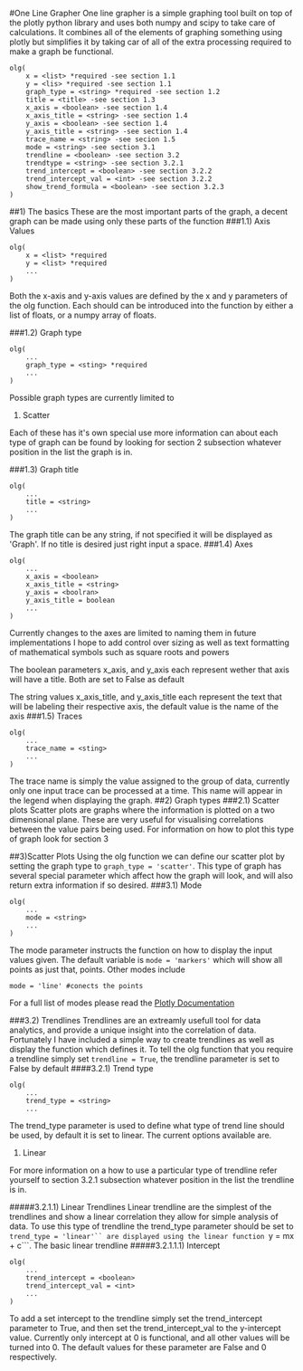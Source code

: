 #One Line Grapher
One line grapher is a simple graphing tool built on top of the plotly python library and uses both numpy and scipy to take care of calculations. It combines all of the elements of graphing something using plotly but simplifies it by taking car of all of the extra processing required to make a graph be functional.

```
olg(
    x = <list> *required -see section 1.1
    y = <lis> *required -see section 1.1
    graph_type = <string> *required -see section 1.2
    title = <title> -see section 1.3
    x_axis = <boolean> -see section 1.4
    x_axis_title = <string> -see section 1.4
    y_axis = <boolean> -see section 1.4
    y_axis_title = <string> -see section 1.4
    trace_name = <string> -see secion 1.5
    mode = <string> -see section 3.1
    trendline = <boolean> -see section 3.2
    trendtype = <string> -see section 3.2.1
    trend_intercept = <boolean> -see section 3.2.2
    trend_intercept_val = <int> -see section 3.2.2
    show_trend_formula = <boolean> -see section 3.2.3  
)
```
##1) The basics
These are the most important parts of the graph, a decent graph can be made using only these parts of the function
###1.1) Axis Values
```
olg(
    x = <list> *required
    y = <list> *required
    ...
)
```
Both the x-axis and y-axis values are defined by the x and y parameters of the olg function. Each should can be introduced into the function by either a list of floats, or a numpy array of floats.

###1.2) Graph type
```
olg(
    ...
    graph_type = <sting> *required
    ...
)
```

Possible graph types are currently limited to
1. Scatter

Each of these has it's own special use more information can about each type of graph can be found by looking for section 2 subsection whatever position in the list the graph is in.

###1.3) Graph title
```
olg(
    ...
    title = <string>
    ...
)
```
The graph title can be any string, if not specified it will be displayed as 'Graph'. If no title is desired just right input a space.
###1.4) Axes
```
olg(
    ...
    x_axis = <boolean>
    x_axis_title = <string>
    y_axis = <boolran>
    y_axis_title = boolean
    ...
)
```
Currently changes to the axes are limited to naming them in future implementations I hope to add control over sizing as well as text formatting of mathematical symbols such as square roots and powers

The boolean parameters x_axis, and y_axis each represent wether that axis will have a title. Both are set to False as default

The string values x_axis_title, and y_axis_title each represent the text that will be labeling their respective axis, the default value is the name of the axis
###1.5) Traces

```
olg(
    ...
    trace_name = <sting>
    ...
)    
```

The trace name is simply the value assigned to the group of data, currently only one input trace can be processed at a time. This name will appear in the legend when displaying the graph.
##2) Graph types
###2.1) Scatter plots
Scatter plots are graphs where the information is plotted on a two dimensional plane. These are very useful for visualising correlations between the value pairs being used. For information on how to plot this type of graph look for section 3

##3)Scatter Plots
Using the olg function we can define our scatter plot by setting the graph type to ``graph_type = 'scatter'``. This type of graph has several special parameter which affect how the graph will look, and will also return extra information if so desired.
###3.1) Mode
```
olg(
    ...
    mode = <string>
    ...
)
```
The mode parameter instructs the function on how to display the input values given. The default variable is ```mode = 'markers'``` which will show all points as just that, points. Other modes include 
```
mode = 'line' #conects the points
```
For a full list of modes please read the [Plotly Documentation](https://plot.ly)

###3.2) Trendlines
Trendlines are an extreamly usefull tool for data analytics, and provide a unique insight into the correlation of data. Fortunately I have included a simple way to create trendlines as well as display the function which defines it.
To tell the olg function that you require a trendline simply set ```trendline = True```, the trendline parameter is set to False by default
####3.2.1) Trend type
```
olg(
    ...
    trend_type = <string>
    ...
```
The trend_type parameter is used to define what type of trend line should be used, by default it is set to linear. The current options available are.
1. Linear

For more information on a how to use a particular type of trendline refer yourself to section 3.2.1 subsection whatever position in the list the trendline is in.

#####3.2.1.1) Linear Trendlines
Linear trendline are the simplest of the trendlines and show a linear correlation they allow for simple analysis of data. To use this type of trendline the trend_type parameter should be set to ```trend_type = 'linear'`` are displayed using the linear function ```y = mx + c```. The basic linear trendline
#####3.2.1.1.1) Intercept
```
olg(
    ...
    trend_intercept = <boolean>
    trend_intercept_val = <int>
    ...
)
```
To add a set intercept to the trendline simply set the trend_intercept parameter to True, and then set the trend_intercept_val to the y-intercept value. Currently only intercept at 0 is functional, and all other values will be turned into 0. The default values for these parameter are False and 0 respectively.